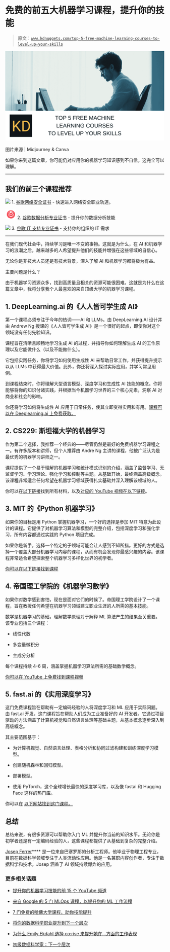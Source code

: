 # 免费的前五大机器学习课程，提升你的技能

> 原文：[`www.kdnuggets.com/top-5-free-machine-learning-courses-to-level-up-your-skills`](https://www.kdnuggets.com/top-5-free-machine-learning-courses-to-level-up-your-skills)

![免费机器学习课程前五名](img/006a91c8f81e21d328e728089fc40eb3.png)

图片来源 | Midjourney & Canva

如果你来到这篇文章，你可能仍对应用你的机器学习知识感到不自信。这完全可以理解。

* * *

## 我们的前三个课程推荐

![](img/0244c01ba9267c002ef39d4907e0b8fb.png) 1\. [谷歌网络安全证书](https://www.kdnuggets.com/google-cybersecurity) - 快速进入网络安全职业轨道。

![](img/e225c49c3c91745821c8c0368bf04711.png) 2\. [谷歌数据分析专业证书](https://www.kdnuggets.com/google-data-analytics) - 提升你的数据分析技能

![](img/0244c01ba9267c002ef39d4907e0b8fb.png) 3\. [谷歌 IT 支持专业证书](https://www.kdnuggets.com/google-itsupport) - 支持你的组织的 IT 需求

* * *

在我们现代社会中，持续学习是唯一不变的事物。这就是为什么，在 AI 和机器学习的浪潮之后，越来越多的人希望提升他们的技能并增强在这些领域的自信心。

无论你是非技术人员还是有技术背景，深入了解 AI 和机器学习都将极为有益。

主要问题是什么？

由于机器学习资源众多，找到高质量且相关的资源可能很困难。这就是为什么在这篇文章中，我将分享我个人最喜欢的来自顶级大学的机器学习课程。

## 1\. DeepLearning.ai 的《人人皆可学生成 AI》

第一个课程必须专注于今年的热词——AI 和 LLMs。由 DeepLearning.AI 设计并由 Andrew Ng 授课的《人人皆可学生成 AI》是一个很好的起点，即使你对这个领域没有任何先验知识。

课程旨在清晰且顺畅地学习生成 AI 的过程，并指导你如何理解生成 AI 的工作原理以及它能做什么（以及不能做什么）。

它包括实践任务，你将学习如何使用生成性 AI 来帮助日常工作，并获得提升提示以从 LLMs 中获得最大价值。此外，你还将深入探讨实际应用，并学习常见用例。

到课程结束时，你将理解大型语言模型、深度学习和生成性 AI 技能的概念。你将能够将你的知识付诸实践，并根据当今机器学习世界的三个核心元素，洞察 AI 对商业和社会的影响。

你还将学习如何将生成性 AI 应用于日常任务，使其立即变得实用和有用。[课程可以在 Deeplearning.ai 上免费获取。](https://www.deeplearning.ai/courses/generative-ai-for-everyone/)

## 2\. CS229: 斯坦福大学的机器学习

作为第二个选择，我推荐一个经典的——尽管仍然是最好的免费机器学习课程之一。有许多版本和讲师，但个人推荐由 Andre Ng 主讲的课程，他被广泛认为是最优秀的机器学习讲师之一。

课程提供了一个易于理解的机器学习和统计模式识别的介绍，涵盖了监督学习、无监督学习、学习理论、强化学习和控制等主题。从基础开始，最终涵盖高级概念。该课程非常适合任何希望在机器学习领域获得扎实基础并深入理解该领域的人。

你可以在[以下链接](https://cs229.stanford.edu/syllabus-autumn2018.html)找到所有材料，以及[对应的 YouTube 视频在以下链接](https://www.youtube.com/watch?si=xQReKz44q6n44TDk&v=jGwO_UgTS7I&feature=youtu.be)。

## 3\. MIT 的《Python 机器学习》

如果你的目标是用 Python 掌握机器学习，一个好的选择是参加 MIT 特意为此设计的课程。它提供了对机器学习算法和模型的完整介绍，包括深度学习和强化学习，所有内容都通过实践的 Python 项目完成。

如果你是新手，选择一个特定的子领域可能会让人感到不知所措。更好的方式是选择一个覆盖大部分机器学习内容的课程，从而有机会发现你最感兴趣的内容。该课程非常适合希望探索整个机器学习多样化世界的初学者。

[你可以在以下链接找到课程](https://www.edx.org/learn/machine-learning/massachusetts-institute-of-technology-machine-learning-with-python-from-linear-models-to-deep-learning)

## 4\. 帝国理工学院的《机器学习数学》

如果你对数学感到害怕，现在是面对它们的时候了。帝国理工学院设计了一个课程，旨在教授任何希望在机器学习领域建立职业生涯的人所需的基本技能。

数学是机器学习的基础，理解数学原理对于解释 ML 算法产生的结果至关重要。该专业包括三个课程：

+   线性代数

+   多变量微积分

+   主成分分析

每个课程持续 4-6 周，涵盖掌握机器学习算法所需的基础数学概念。

[你可以在 YouTube 上免费找到课程视频](https://www.youtube.com/watch?v=0z6AhrOSrRs)

## 5\. fast.ai 的《实用深度学习》

这门免费课程旨在帮助有一定编码经验的人将深度学习和 ML 应用于实际问题。由 fast.ai 开发，这门课程旨在帮助人们成为工业准备好的 AI 开发者。它通过项目驱动的方法涵盖了计算机视觉和自然语言处理等基础主题，从基本概念逐步深入到高级概念。

其主要范围基于：

+   为计算机视觉、自然语言处理、表格分析和协同过滤构建和训练深度学习模型。

+   创建随机森林和回归模型。

+   部署模型。

+   使用 PyTorch，这个全球增长最快的深度学习库，以及像 fastai 和 Hugging Face 这样的热门库。

你可以在 [以下网站找到这门课程。](https://course.fast.ai/)

## 总结

总结来说，有很多资源可以帮助你入门 ML 并提升你当前的知识水平。无论你是初学者还是有一定编码经验的人，这些课程都提供了从基础到复杂的完整介绍。

**[](https://www.linkedin.com/in/josep-ferrer-sanchez/)**[Josep Ferrer](https://www.linkedin.com/in/josep-ferrer-sanchez)**** 是一位来自巴塞罗那的分析工程师。他毕业于物理工程专业，目前在数据科学领域专注于人类流动性应用。他是一名兼职内容创作者，专注于数据科学和技术。Josep 涵盖了 AI 领域持续爆炸的应用。

### 更多相关话题

+   [提升你的机器学习技能的前 15 个 YouTube 频道](https://www.kdnuggets.com/2023/03/top-15-youtube-channels-level-machine-learning-skills.html)

+   [来自 Google 的 5 门 MLOps 课程，以提升您的 ML 工作流程](https://www.kdnuggets.com/5-mlops-courses-from-google-to-level-up-your-ml-workflow)

+   [7 门免费的哈佛大学课程，助你技能提升](https://www.kdnuggets.com/7-free-harvard-university-courses-to-advance-your-skills)

+   [将你的数据科学职业提升到下一个层次](https://www.kdnuggets.com/2021/12/sas-advance-data-science-career-next-level.html)

+   [为什么 Emily Ekdahl 选择 co:rise 来提升她在…方面的工作表现](https://www.kdnuggets.com/2022/08/corise-emily-ekdahl-chose-corise-level-job-performance-machine-learning-engineer.html)

+   [初级数据科学家：下一个层次](https://www.kdnuggets.com/2022/02/junior-data-scientist-next-level.html)

